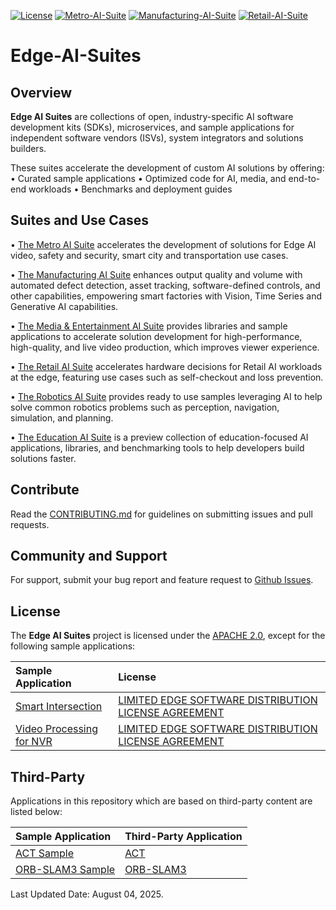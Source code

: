 [![License](https://img.shields.io/badge/License-Apache%202.0-blue)]()
[![Metro-AI-Suite](https://img.shields.io/badge/Metro%20AI%20Suite-3%20Samples-green)]()
[![Manufacturing-AI-Suite](https://img.shields.io/badge/Manufacturing%20AI%20Suite-3%20Samples-green)]()
[![Retail-AI-Suite](https://img.shields.io/badge/Retail%20AI%20Suite-2%20Samples-green)]()

# Edge-AI-Suites

## Overview

**Edge AI Suites** are collections of open, industry-specific AI software development kits (SDKs), microservices, and sample applications for independent software vendors (ISVs), system integrators and solutions builders. 

These suites accelerate the development of custom AI solutions by offering:
•	Curated sample applications
•	Optimized code for AI, media, and end-to-end workloads
•	Benchmarks and deployment guides

## Suites and Use Cases

•	[The Metro AI Suite](metro-ai-suite) accelerates the development of solutions for Edge AI video, safety and security, smart city and transportation use cases. 

•	[The Manufacturing AI Suite](manufacturing-ai-suite) enhances output quality and volume with automated defect detection, asset tracking, software-defined controls, and other capabilities, empowering smart factories with Vision, Time Series and Generative AI capabilities. 

•	[The Media & Entertainment AI Suite](media-and-entertainment-ai-suite) provides libraries and sample applications to accelerate solution development for high-performance, high-quality, and live video production, which improves viewer experience. 

•	[The Retail AI Suite](retail-ai-suite) accelerates hardware decisions for Retail AI workloads at the edge, featuring use cases such as self-checkout and loss prevention. 


•	[The Robotics AI Suite](robotics-ai-suite) provides ready to use samples leveraging AI to help solve common robotics problems such as perception, navigation, simulation, and planning. 

•	[The Education AI Suite](education-ai-suite) is a preview collection of education-focused AI applications, libraries, and benchmarking tools to help developers build solutions faster. 


## Contribute

Read the [CONTRIBUTING.md](CONTRIBUTING.md) for guidelines on submitting issues and pull requests.  

## Community and Support

For support, submit your bug report and feature request to [Github Issues](https://github.com/open-edge-platform/edge-ai-suites/issues). 

## License

The **Edge AI Suites** project is licensed under the [APACHE 2.0](LICENSE), except for the following sample applications:

| Sample Application | License |
|:-------------------|:--------|
|[Smart Intersection](metro-ai-suite/metro-vision-ai-app-recipe/smart-intersection) | [LIMITED EDGE SOFTWARE DISTRIBUTION LICENSE AGREEMENT](metro-ai-suite/metro-vision-ai-app-recipe/smart-intersection/LICENSE.txt) |
|[Video Processing for NVR](metro-ai-suite/video-processing-for-nvr) | [LIMITED EDGE SOFTWARE DISTRIBUTION LICENSE AGREEMENT](metro-ai-suite/video-processing-for-nvr/LICENSE.txt) |

## Third-Party

Applications in this repository which are based on third-party content are listed below:

| Sample Application | Third-Party Application |
|:-------------------|:------------------------|
|[ACT Sample](robotics-ai-suite/pipelines/act-sample) | [ACT](https://github.com/tonyzhaozh/act) |
|[ORB-SLAM3 Sample](robotics-ai-suite/pipelines/orb-slam3-sample) | [ORB-SLAM3](https://github.com/UZ-SLAMLab/ORB_SLAM3.git) |

Last Updated Date: August 04, 2025.  
 
